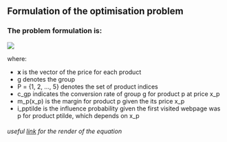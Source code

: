 ## Formulation of the optimisation problem


### The problem formulation is:


<img src="https://latex.codecogs.com/svg.image?&space;&space;&space;&space;\min_{\underline{x}&space;\in&space;\mathcal{P}}&space;\sum_{g=1}^{3}&space;\sum_{p&space;\in&space;P}\alpha_{gp}&space;(c_{gp}(x_p)*m_p(x_p)&space;&plus;&space;\sum_{\tilde{p}&space;\in&space;P&space;:&space;\tilde{p}&space;\neq&space;p&space;}&space;\tilde{i}_{p\tilde{p}}(x_{\tilde{p}})&space;*&space;c_{g\tilde{p}}(x_p)*&space;m_{\tilde{p}}(x_{\tilde{p}})&space;)&space;">    

where:
- __x__ is the vector of the price for each product
- g denotes the group
- P = {1, 2, ..., 5} denotes the set of product indices
- c_gp indicates the conversion rate of group g for product p at price x_p
- m_p(x_p) is the margin for product p given the its price x_p
- i_pptilde is the influence probability given the first visited webpage was p for product ptilde, which depends on x_p

###### useful [link] for the render of the equation

[link]: https://latex.codecogs.com/